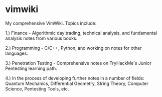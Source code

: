 # vimwiki
My comprehensive VimWiki. Topics include:

1.) Finance - Algorithmic day trading, technical analysis, and fundamental analysis notes from various books.

2.) Programming - C/C++, Python, and working on notes for other languages.

3.) Penetration Testing - Comprehensive notes on TryHackMe's Junior Pentesting learning path.

4.) In the process of developing further notes in a number of fields: Quantum Mechanics, Differential Geometry, String Theory, Computer Science, Pentesting Tools, etc.
